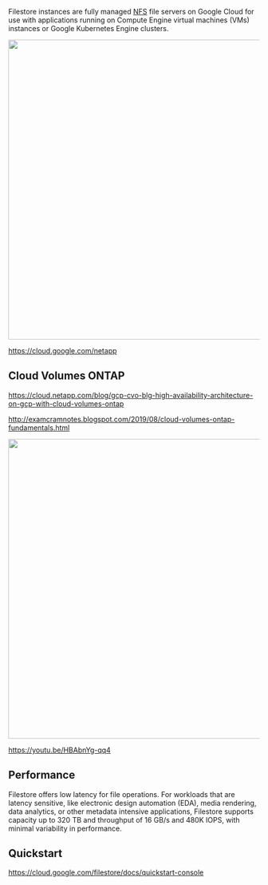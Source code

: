 Filestore instances are fully managed [NFS](https://en.wikipedia.org/wiki/Network_File_System) file servers on Google Cloud for use with applications running on Compute Engine virtual machines (VMs) instances or Google Kubernetes Engine clusters.

<img src="http://4.bp.blogspot.com/-na_N8omEha8/UwNBPyhpJqI/AAAAAAAABQc/e2pMQ__WLQo/s1600/nfs+architecture.jpg" width="600">

https://cloud.google.com/netapp

## Cloud Volumes ONTAP 

https://cloud.netapp.com/blog/gcp-cvo-blg-high-availability-architecture-on-gcp-with-cloud-volumes-ontap

http://examcramnotes.blogspot.com/2019/08/cloud-volumes-ontap-fundamentals.html

<img src="https://cloud.netapp.com/hs-fs/hubfs/GCP%20HA.jpg?width=1500&name=GCP%20HA.jpg" width="600">


https://youtu.be/HBAbnYg-qq4


## Performance

Filestore offers low latency for file operations. For workloads that are latency sensitive, like electronic design automation (EDA), media rendering, data analytics, or other metadata intensive applications, Filestore supports capacity up to 320 TB and throughput of 16 GB/s and 480K IOPS, with minimal variability in performance.

## Quickstart

https://cloud.google.com/filestore/docs/quickstart-console

